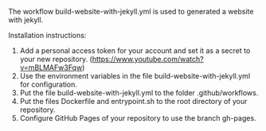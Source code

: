 The workflow build-website-with-jekyll.yml is used to generated a website with jekyll.

Installation instructions:

1. Add a personal access token for your account and set it as a secret to your new repository. (https://www.youtube.com/watch?v=mBLMAFw3Fqw)
2. Use the environment variables in the file build-website-with-jekyll.yml for configuration.
3. Put the file build-website-with-jekyll.yml to the folder .github/workflows.
4. Put the files Dockerfile and entrypoint.sh to the root directory of your repository.
5. Configure GitHub Pages of your repository to use the branch gh-pages.
